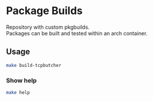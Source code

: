 # Package Builds

Repository with custom pkgbuilds.  
Packages can be built and tested within an arch container.

## Usage

```bash
make build-tcpbutcher
```

### Show help

```bash
make help
```
